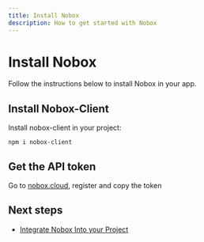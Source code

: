```yaml
---
title: Install Nobox
description: How to get started with Nobox
---
```


# Install Nobox

Follow the instructions below to install Nobox in your app.

## Install Nobox-Client

Install nobox-client in your project: 

```shell
npm i nobox-client
```

## Get the API token
Go to [nobox.cloud](https://nobox.cloud), register and copy the token

## Next steps

- [Integrate Nobox Into your Project](/integrate-nobox)
